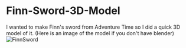 # Finn-Sword-3D-Model
I wanted to make Finn's sword from Adventure Time so I did a quick 3D model of it.
(Here is an image of the model if you don't have blender)
![FinnSword](https://user-images.githubusercontent.com/110348331/182728951-7dbeae65-891e-415a-8dd0-7281c82b161a.PNG)
